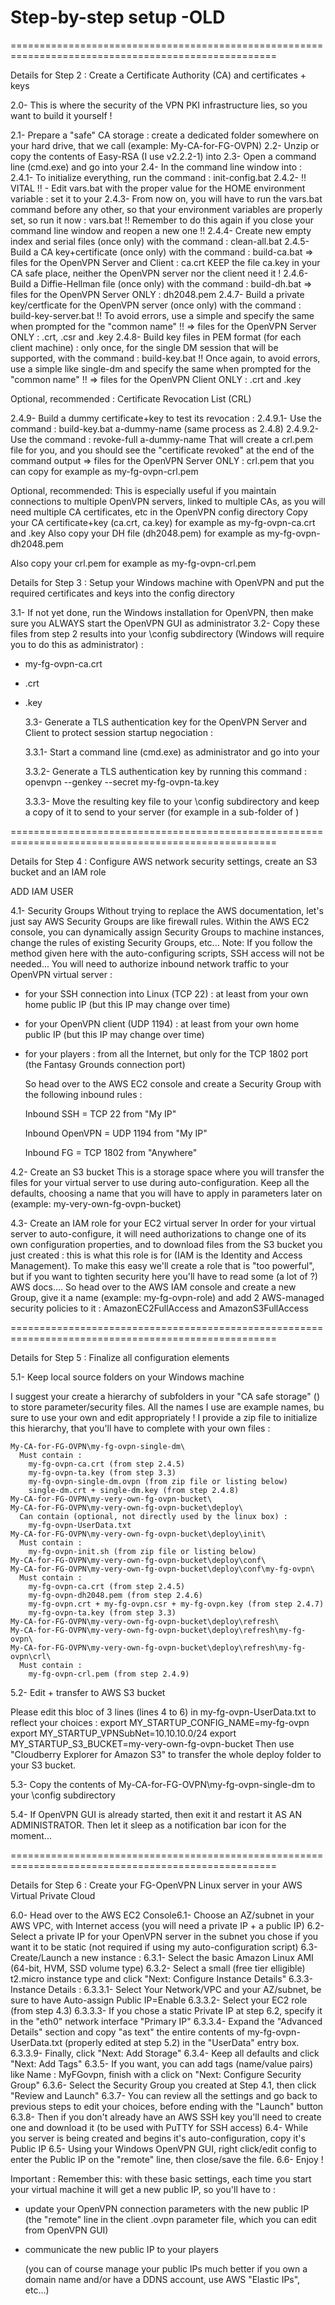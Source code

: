 # Step-by-step setup -OLD



====================================================================================================

Details for Step 2 : Create a Certificate Authority \(CA\) and certificates + keys

2.0- This is where the security of the VPN PKI infrastructure lies, so you want to build it yourself !

2.1- Prepare a "safe" CA storage : create a dedicated folder somewhere on your hard drive, that we call  \(example: My-CA-for-FG-OVPN\) 2.2- Unzip or copy the contents of Easy-RSA \(I use v2.2.2-1\) into  2.3- Open a command line \(cmd.exe\) and go into your  2.4- In the command line window into  : 2.4.1- To initialize everything, run the command : init-config.bat 2.4.2- !! VITAL !! - Edit vars.bat with the proper value for the HOME environment variable : set it to your  2.4.3- From now on, you will have to run the vars.bat command before any other, so that your environment variables are properly set, so run it now : vars.bat !! Remember to do this again if you close your command line window and reopen a new one !! 2.4.4- Create new empty index and serial files \(once only\) with the command : clean-all.bat 2.4.5- Build a CA key+certificate \(once only\) with the command : build-ca.bat =&gt; files for the OpenVPN Server and Client : ca.crt KEEP the file ca.key in your CA safe place, neither the OpenVPN server nor the client need it ! 2.4.6- Build a Diffie-Hellman file \(once only\) with the command : build-dh.bat =&gt; files for the OpenVPN Server ONLY : dh2048.pem 2.4.7- Build a private key/certficate for the OpenVPN server \(once only\) with the command : build-key-server.bat  !! To avoid errors, use a simple  and specify the same when prompted for the "common name" !! =&gt; files for the OpenVPN Server ONLY : .crt, .csr and .key 2.4.8- Build key files in PEM format \(for each client machine\) : only once, for the single DM session that will be supported, with the command : build-key.bat  !! Once again, to avoid errors, use a simple  like single-dm and specify the same when prompted for the "common name" !! =&gt; files for the OpenVPN Client ONLY : .crt and .key

Optional, recommended : Certificate Revocation List \(CRL\)

2.4.9- Build a dummy certificate+key to test its revocation : 2.4.9.1- Use the command : build-key.bat a-dummy-name \(same process as 2.4.8\) 2.4.9.2- Use the command : revoke-full a-dummy-name That will create a crl.pem file for you, and you should see the "certificate revoked" at the end of the command output =&gt; files for the OpenVPN Server ONLY : crl.pem that you can copy for example as my-fg-ovpn-crl.pem

Optional, recommended: This is especially useful if you maintain connections to multiple OpenVPN servers, linked to multiple CAs, as you will need multiple CA certificates, etc in the OpenVPN config directory Copy your CA certificate+key \(ca.crt, ca.key\) for example as my-fg-ovpn-ca.crt and .key Also copy your DH file \(dh2048.pem\) for example as my-fg-ovpn-dh2048.pem

Also copy your crl.pem for example as my-fg-ovpn-crl.pem

Details for Step 3 : Setup your Windows machine with OpenVPN and put the required certificates and keys into the config directory

3.1- If not yet done, run the Windows installation for OpenVPN, then make sure you ALWAYS start the OpenVPN GUI as administrator 3.2- Copy these files from step 2 results into your \config subdirectory \(Windows will require you to do this as administrator\) :

* my-fg-ovpn-ca.crt
* .crt
* .key

  3.3- Generate a TLS authentication key for the OpenVPN Server and Client to protect session startup negociation :

  3.3.1- Start a command line \(cmd.exe\) as administrator and go into your 

  3.3.2- Generate a TLS authentication key by running this command : openvpn --genkey --secret my-fg-ovpn-ta.key

  3.3.3- Move the resulting key file to your \config subdirectory and keep a copy of it to send to your server \(for example in a sub-folder of \)

====================================================================================================

Details for Step 4 : Configure AWS network security settings, create an S3 bucket and an IAM role

ADD IAM USER

4.1- Security Groups Without trying to replace the AWS documentation, let's just say AWS Security Groups are like firewall rules. Within the AWS EC2 console, you can dynamically assign Security Groups to machine instances, change the rules of existing Security Groups, etc... Note: If you follow the method given here with the auto-configuring scripts, SSH access will not be needed... You will need to authorize inbound network traffic to your OpenVPN virtual server :

* for your SSH connection into Linux \(TCP 22\) : at least from your own home public IP \(but this IP may change over time\)
* for your OpenVPN client \(UDP 1194\) : at least from your own home public IP \(but this IP may change over time\)
* for your players : from all the Internet, but only for the TCP 1802 port \(the Fantasy Grounds connection port\)

  So head over to the AWS EC2 console and create a Security Group with the following inbound rules :

  Inbound SSH = TCP 22 from "My IP"

  Inbound OpenVPN = UDP 1194 from "My IP"

  Inbound FG = TCP 1802 from "Anywhere"

4.2- Create an S3 bucket This is a storage space where you will transfer the files for your virtual server to use during auto-configuration. Keep all the defaults, choosing a name that you will have to apply in parameters later on \(example: my-very-own-fg-ovpn-bucket\)

4.3- Create an IAM role for your EC2 virtual server In order for your virtual server to auto-configure, it will need authorizations to change one of its own configuration properties, and to download files from the S3 bucket you just created : this is what this role is for \(IAM is the Identity and Access Management\). To make this easy we'll create a role that is "too powerful", but if you want to tighten security here you'll have to read some \(a lot of ?\) AWS docs.... So head over to the AWS IAM console and create a new Group, give it a name \(example: my-fg-ovpn-role\) and add 2 AWS-managed security policies to it : AmazonEC2FullAccess and AmazonS3FullAccess

====================================================================================================

Details for Step 5 : Finalize all configuration elements

5.1- Keep local source folders on your Windows machine

I suggest your create a hierarchy of subfolders in your "CA safe storage" \(\) to store parameter/security files. All the names I use are example names, bu sure to use your own and edit appropriately ! I provide a zip file to initialize this hierarchy, that you'll have to complete with your own files :

```text
My-CA-for-FG-OVPN\my-fg-ovpn-single-dm\
  Must contain :
    my-fg-ovpn-ca.crt (from step 2.4.5)
    my-fg-ovpn-ta.key (from step 3.3)
    my-fg-ovpn-single-dm.ovpn (from zip file or listing below)
    single-dm.crt + single-dm.key (from step 2.4.8)
My-CA-for-FG-OVPN\my-very-own-fg-ovpn-bucket\
My-CA-for-FG-OVPN\my-very-own-fg-ovpn-bucket\deploy\
  Can contain (optional, not directly used by the linux box) :
    my-fg-ovpn-UserData.txt
My-CA-for-FG-OVPN\my-very-own-fg-ovpn-bucket\deploy\init\
  Must contain :
    my-fg-ovpn-init.sh (from zip file or listing below)
My-CA-for-FG-OVPN\my-very-own-fg-ovpn-bucket\deploy\conf\
My-CA-for-FG-OVPN\my-very-own-fg-ovpn-bucket\deploy\conf\my-fg-ovpn\
  Must contain :
    my-fg-ovpn-ca.crt (from step 2.4.5)
    my-fg-ovpn-dh2048.pem (from step 2.4.6)
    my-fg-ovpn.crt + my-fg-ovpn.csr + my-fg-ovpn.key (from step 2.4.7)
    my-fg-ovpn-ta.key (from step 3.3)
My-CA-for-FG-OVPN\my-very-own-fg-ovpn-bucket\deploy\refresh\
My-CA-for-FG-OVPN\my-very-own-fg-ovpn-bucket\deploy\refresh\my-fg-ovpn\
My-CA-for-FG-OVPN\my-very-own-fg-ovpn-bucket\deploy\refresh\my-fg-ovpn\crl\
  Must contain :
    my-fg-ovpn-crl.pem (from step 2.4.9)

```

5.2- Edit + transfer to AWS S3 bucket 

Please edit this bloc of 3 lines \(lines 4 to 6\) in my-fg-ovpn-UserData.txt to reflect your choices : export MY\_STARTUP\_CONFIG\_NAME=my-fg-ovpn export MY\_STARTUP\_VPNSubNet=10.10.10.0/24 export MY\_STARTUP\_S3\_BUCKET=my-very-own-fg-ovpn-bucket Then use "Cloudberry Explorer for Amazon S3" to transfer the whole deploy folder to your S3 bucket.

5.3- Copy the contents of My-CA-for-FG-OVPN\my-fg-ovpn-single-dm to your \config subdirectory

5.4- If OpenVPN GUI is already started, then exit it and restart it AS AN ADMINISTRATOR. Then let it sleep as a notification bar icon for the moment...

====================================================================================================

Details for Step 6 : Create your FG-OpenVPN Linux server in your AWS Virtual Private Cloud

6.0- Head over to the AWS EC2 Console6.1- Choose an AZ/subnet in your AWS VPC, with Internet access \(you will need a private IP + a public IP\) 6.2- Select a private IP for your OpenVPN server in the subnet you chose if you want it to be static \(not required if using my auto-configuration script\) 6.3- Create/Launch a new instance : 6.3.1- Select the basic Amazon Linux AMI \(64-bit, HVM, SSD volume type\) 6.3.2- Select a small \(free tier elligible\) t2.micro instance type and click "Next: Configure Instance Details" 6.3.3- Instance Details : 6.3.3.1- Select Your Network/VPC and your AZ/subnet, be sure to have Auto-assign Public IP=Enable 6.3.3.2- Select your EC2 role \(from step 4.3\) 6.3.3.3- If you chose a static Private IP at step 6.2, specify it in the "eth0" network interface "Primary IP" 6.3.3.4- Expand the "Advanced Details" section and copy "as text" the entire contents of my-fg-ovpn-UserData.txt \(properly edited at step 5.2\) in the "UserData" entry box. 6.3.3.9- Finally, click "Next: Add Storage" 6.3.4- Keep all defaults and click "Next: Add Tags" 6.3.5- If you want, you can add tags \(name/value pairs\) like Name : MyFGovpn, finish with a click on "Next: Configure Security Group" 6.3.6- Select the Security Group you created at Step 4.1, then click "Review and Launch" 6.3.7- You can review all the settings and go back to previous steps to edit your choices, before ending with the "Launch" button 6.3.8- Then if you don't already have an AWS SSH key you'll need to create one and download it \(to be used with PuTTY for SSH access\) 6.4- While you server is being created and begins it's auto-configuration, copy it's Public IP 6.5- Using your Windows OpenVPN GUI, right click/edit config to enter the Public IP on the "remote" line, then close/save the file. 6.6- Enjoy !

Important : Remember this: with these basic settings, each time you start your virtual machine it will get a new public IP, so you'll have to :

* update your OpenVPN connection parameters with the new public IP \(the "remote" line in the client .ovpn parameter file, which you can edit from OpenVPN GUI\)
* communicate the new public IP to your players

  \(you can of course manage your public IPs much better if you own a domain name and/or have a DDNS account, use AWS "Elastic IPs", etc...\)



